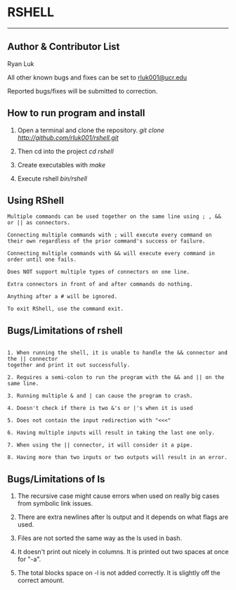 RSHELL
=======

---

Author & Contributor List
-----------
Ryan Luk

All other known bugs and fixes can be set to rluk001@ucr.edu

Reported bugs/fixes will be submitted to correction.

How to run program and install
----------

1. Open a terminal and clone the repository. *git clone http://github.com/rluk001/rshell.git*

2. Then cd into the project *cd rshell*

3. Create executables with *make*

4. Execute rshell *bin/rshell*

Using RShell	
---------
```
Multiple commands can be used together on the same line using ; , &&  or || as connectors.

Connecting multiple commands with ; will execute every command on their own regardless of the prior command's success or failure.

Connecting multiple commands with && will execute every command in order until one fails.

Does NOT support multiple types of connectors on one line.

Extra connectors in front of and after commands do nothing.

Anything after a # will be ignored.

To exit RShell, use the command exit.

```

Bugs/Limitations of rshell
---------
```

1. When running the shell, it is unable to handle the && connector and the || connector 
together and print it out successfully.

2. Requires a semi-colon to run the program with the && and || on the same line.

3. Running multiple & and | can cause the program to crash.

4. Doesn't check if there is two &'s or |'s when it is used

5. Does not contain the input redirection with "<<<"

6. Having multiple inputs will result in taking the last one only.

7. When using the || connector, it will consider it a pipe.

8. Having more than two inputs or two outputs will result in an error.

```

Bugs/Limitations of ls
---------

1. The recursive case might cause errors when used on really big cases from symbolic link issues.

2. There are extra newlines after ls output and it depends on what flags are used.

3. Files are not sorted the same way as the ls used in bash.

4. It doesn't print out nicely in columns. It is printed out two spaces at once for "-a".

5. The total blocks space on -l is not added correctly. It is slightly off the correct amount.
```
